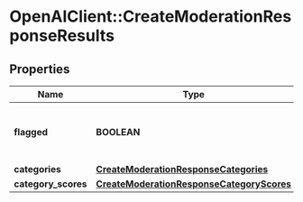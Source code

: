 # OpenAIClient::CreateModerationResponseResults

## Properties
Name | Type | Description | Notes
------------ | ------------- | ------------- | -------------
**flagged** | **BOOLEAN** | Whether any of the below categories are flagged. | 
**categories** | [**CreateModerationResponseCategories**](CreateModerationResponseCategories.md) |  | 
**category_scores** | [**CreateModerationResponseCategoryScores**](CreateModerationResponseCategoryScores.md) |  | 

